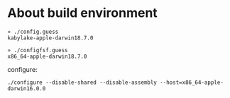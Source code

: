 # About build environment

```
» ./config.guess
kabylake-apple-darwin18.7.0

» ./configfsf.guess
x86_64-apple-darwin18.7.0
```

configure:

```
./configure --disable-shared --disable-assembly --host=x86_64-apple-darwin16.0.0
```